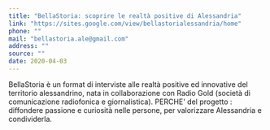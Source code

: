 ```yaml
---
title: "BellaStoria: scoprire le realtà positive di Alessandria"
link: "https://sites.google.com/view/bellastorialessandria/home"
phone: ""
mail: "bellastoria.ale@gmail.com"
address: ""
source: ""
date: 2020-04-03
---
```


BellaStoria è un format di interviste alle realtà positive ed innovative del territorio alessandrino, nata in collaborazione con Radio Gold (società di comunicazione radiofonica e giornalistica).  PERCHE' del progetto : diffondere passione e curiosità nelle persone, per valorizzare Alessandria e condividerla.
